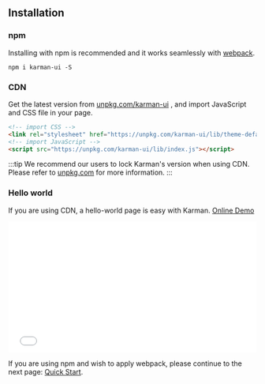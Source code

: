 ## Installation

### npm

Installing with npm is recommended and it works seamlessly with [webpack](https://webpack.js.org/).

```shell
npm i karman-ui -S
```

### CDN

Get the latest version from [unpkg.com/karman-ui](https://unpkg.com/karman-ui/) , and import JavaScript and CSS file in your page.

```html
<!-- import CSS -->
<link rel="stylesheet" href="https://unpkg.com/karman-ui/lib/theme-default/index.css">
<!-- import JavaScript -->
<script src="https://unpkg.com/karman-ui/lib/index.js"></script>
```

:::tip
We recommend our users to lock Karman's version when using CDN. Please refer to [unpkg.com](https://unpkg.com) for more information.
:::

### Hello world

If you are using CDN, a hello-world page is easy with Karman. [Online Demo](https://codepen.io/ziyoung/pen/rRKYpd)

<iframe height="265" style="width: 100%;" scrolling="no" title="Karman demo" src="//codepen.io/ziyoung/embed/rRKYpd/?height=265&theme-id=light&default-tab=html" frameborder="no" allowtransparency="true" allowfullscreen="true">
  See the Pen <a href='https://codepen.io/ziyoung/pen/rRKYpd/'>Karman demo</a> by hetech
  (<a href='https://codepen.io/ziyoung'>@ziyoung</a>) on <a href='https://codepen.io'>CodePen</a>.
</iframe>

If you are using npm and wish to apply webpack, please continue to the next page: [Quick Start](/#/en-US/component/quickstart).
